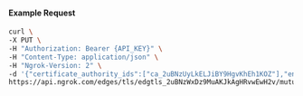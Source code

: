<!-- Code generated for API Clients. DO NOT EDIT. -->

#### Example Request

```bash
curl \
-X PUT \
-H "Authorization: Bearer {API_KEY}" \
-H "Content-Type: application/json" \
-H "Ngrok-Version: 2" \
-d '{"certificate_authority_ids":["ca_2uBNzUyLkELJiBY9HgvKhEh1KOZ"],"enabled":true}' \
https://api.ngrok.com/edges/tls/edgtls_2uBNzWxDz9MuAKJkAgHRvwEwH2v/mutual_tls
```
